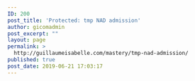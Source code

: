 ```yaml
---
ID: 200
post_title: 'Protected: tmp NAD admission'
author: gicomadmin
post_excerpt: ""
layout: page
permalink: >
  http://guillaumeisabelle.com/mastery/tmp-nad-admission/
published: true
post_date: 2019-06-21 17:03:17
---
```

<!-- wp:image {"id":203} --><figure class="wp-block-image">

<img src="http://guillaumeisabelle.com/mastery/wp-content/uploads/sites/8/2019/06/image-29.png" alt="" class="wp-image-203" /></figure> <!-- /wp:image -->